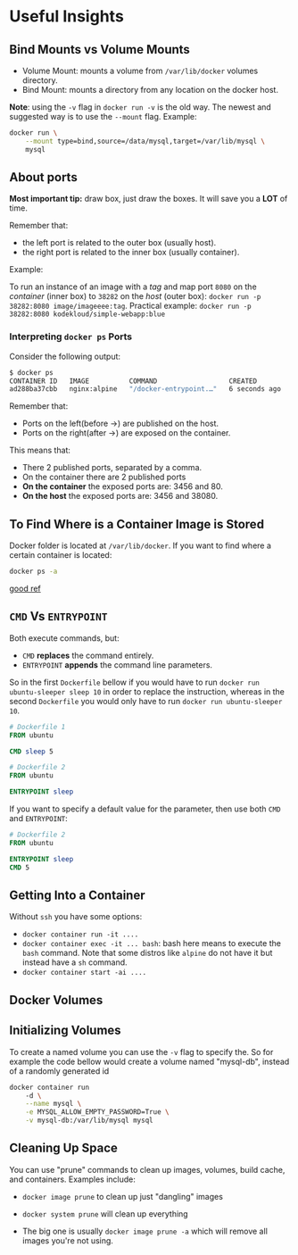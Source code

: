 # Useful Insights

## Bind Mounts vs Volume Mounts

- Volume Mount: mounts a volume from `/var/lib/docker` volumes directory.
- Bind Mount: mounts a directory from any location on the docker host.

**Note**: using the `-v` flag in `docker run -v` is the old way. The
newest and suggested way is to use the `--mount` flag. Example:

```bash
docker run \
    --mount type=bind,source=/data/mysql,target=/var/lib/mysql \
    mysql
```

## About ports

**Most important tip:** draw box, just draw the boxes. It will save you a **LOT**
of time.

Remember that:

- the left port is related to the outer box (usually host).
- the right port is related to the inner box (usually container).

Example:

To run an instance of an image with a *tag* and map port `8080` on the *container*
(inner box) to `38282` on the *host* (outer box): `docker run -p 38282:8080 image/imageeee:tag`.
Practical example: `docker run -p 38282:8080 kodekloud/simple-webapp:blue`

### Interpreting `docker ps` Ports

Consider the following output:

```bash
$ docker ps
CONTAINER ID   IMAGE          COMMAND                  CREATED         STATUS         PORTS                                           NAMES
ad288ba37cbb   nginx:alpine   "/docker-entrypoint.…"   6 seconds ago   Up 5 seconds   0.0.0.0:3456->3456/tcp, 0.0.0.0:38080->80/tcp   dazzling_mayer
```

Remember that:

- Ports on the left(before ->) are published on the host.
- Ports on the right(after ->) are exposed on the container.

This means that:

- There 2 published ports, separated by a comma.
- On the container there are 2 published ports
- **On the container** the exposed ports are: 3456 and 80.
- **On the host** the exposed ports are: 3456 and 38080.

## To Find Where is a Container Image is Stored

Docker folder is located at `/var/lib/docker`. If you want to find
where a certain container is located:

```bash
docker ps -a
```

[good ref](https://www.freecodecamp.org/news/where-are-docker-images-stored-docker-container-paths-explained/)

## `CMD` Vs `ENTRYPOINT`

Both execute commands, but:

- `CMD` **replaces** the command entirely.
- `ENTRYPOINT` **appends** the command line parameters.

So in the first `Dockerfile` bellow if you would have to run
`docker run ubuntu-sleeper sleep 10` in order to replace the
instruction, whereas in the second `Dockerfile` you would only
have to run `docker run ubuntu-sleeper 10`.

```Dockerfile
# Dockerfile 1
FROM ubuntu

CMD sleep 5
```

```Dockerfile
# Dockerfile 2
FROM ubuntu

ENTRYPOINT sleep
```

If you want to specify a default value for the parameter, then
use both `CMD` and `ENTRYPOINT`:

```Dockerfile
# Dockerfile 2
FROM ubuntu

ENTRYPOINT sleep
CMD 5
```

## Getting Into a Container

Without `ssh` you have some options:

- `docker container run -it ....`
- `docker container exec -it ... bash`: bash here means to execute the `bash` command.
Note that some distros like `alpine` do not have it but instead have a `sh` command.
- `docker container start -ai ....`

## Docker Volumes

## Initializing Volumes

To create a named volume you can use the `-v` flag to specify the. So for example the code bellow would create a volume named "mysql-db", instead of a randomly generated id

```bash
docker container run 
    -d \
    --name mysql \
    -e MYSQL_ALLOW_EMPTY_PASSWORD=True \
    -v mysql-db:/var/lib/mysql mysql
```

## Cleaning Up Space

You can use "prune" commands to clean up images, volumes, build cache, and containers. Examples include:

- `docker image prune` to clean up just "dangling" images

- `docker system prune` will clean up everything

- The big one is usually `docker image prune -a` which will remove all images you're not using.
